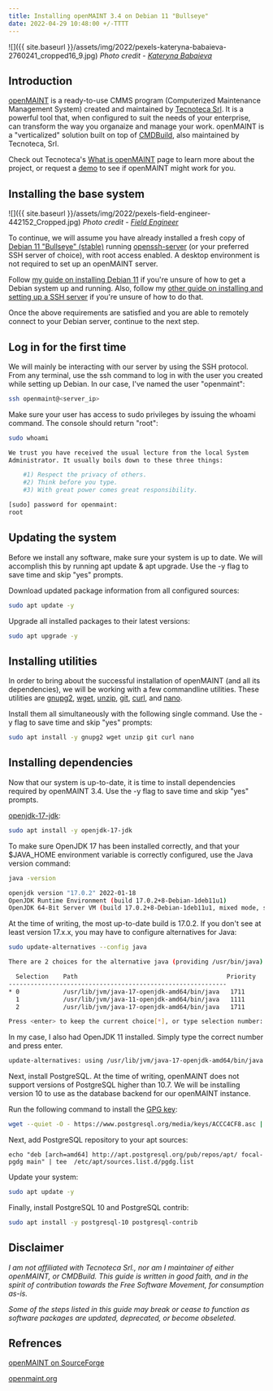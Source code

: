 ```yaml
---
title: Installing openMAINT 3.4 on Debian 11 "Bullseye"
date: 2022-04-29 10:48:00 +/-TTTT
---
```


![]({{ site.baseurl }}/assets/img/2022/pexels-kateryna-babaieva-2760241_cropped16_9.jpg)
*Photo credit - [Kateryna Babaieva](https://www.pexels.com/@kateryna-babaieva-1423213/)*

## Introduction

[openMAINT](https://www.openmaint.org/en) is a ready-to-use CMMS program (Computerized Maintenance Management System) created and maintained by [Tecnoteca Srl](https://www.tecnoteca.com/). It is a powerful tool that, when configured to suit the needs of your enterprise, can transform the way you organaize and manage your work. openMAINT is a "verticalized" solution built on top of [CMDBuild](https://www.cmdbuild.org/en/homepage), also maintained by Tecnoteca, Srl.

Check out Tecnoteca's [What is openMAINT](https://www.openmaint.org/en/product/project) page to learn more about the project, or request a [demo](https://www.openmaint.org/en/contacts/request-demo) to see if openMAINT might work for you.

## Installing the base system

![]({{ site.baseurl }}/assets/img/2022/pexels-field-engineer-442152_Cropped.jpg)
*Photo credit - [Field Engineer](https://www.pexels.com/@field-engineer-147254/)*

To continue, we will assume you have already installed a fresh copy of [Debian 11 "Bullseye" (stable)](https://www.debian.org/releases/stable/) running [openssh-server](https://packages.debian.org/bullseye/openssh-server) (or your preferred SSH server of choice), with root access enabled. A desktop environment is not required to set up an openMAINT server. 

Follow [my guide on installing Debian 11](https://calhoward.com/2022-04-28-Installing_Debian11) if you're unsure of how to get a Debian system up and running. Also, follow my [other guide on installing and setting up a SSH server](https://calhoward.com/2022-04-28-Installing_openssh-server_Debian11) if you're unsure of how to do that.

Once the above requirements are satisfied and you are able to remotely connect to your Debian server, continue to the next step.

## Log in for the first time

We will mainly be interacting with our server by using the SSH protocol. From any terminal, use the ssh command to log in with the user you created while setting up Debian. In our case, I've named the user "openmaint":

``` bash
ssh openmaint@<server_ip>
```

Make sure your user has access to sudo privileges by issuing the whoami command. The console should return "root":

``` bash
sudo whoami
```
```bash
We trust you have received the usual lecture from the local System
Administrator. It usually boils down to these three things:

    #1) Respect the privacy of others.
    #2) Think before you type.
    #3) With great power comes great responsibility.

[sudo] password for openmaint:
root
```
## Updating the system

Before we install any software, make sure your system is up to date. We will accomplish this by running apt update & apt upgrade. Use the -y flag to save time and skip "yes" prompts.

Download updated package information from all configured sources:

``` bash
sudo apt update -y
```

Upgrade all installed packages to their latest versions:

``` bash
sudo apt upgrade -y
```

## Installing utilities

In order to bring about the successful installation of openMAINT (and all its dependencies), we will be working with a few commandline utilities. These utilities are [gnupg2](https://packages.debian.org/bullseye/gnupg2), [wget](https://packages.debian.org/bullseye/wget), [unzip](https://packages.debian.org/bullseye/unzip), [git](https://packages.debian.org/bullseye/git), [curl](https://packages.debian.org/bullseye/curl), and [nano](https://packages.debian.org/bullseye/nano).

Install them all simultaneously with the following single command. Use the -y flag to save time and skip "yes" prompts:

```bash
sudo apt install -y gnupg2 wget unzip git curl nano
```


## Installing dependencies

Now that our system is up-to-date, it is time to install dependencies required by openMAINT 3.4. Use the -y flag to save time and skip "yes" prompts.

[openjdk-17-jdk](https://packages.debian.org/bullseye/openjdk-17-jdk):

```bash
sudo apt install -y openjdk-17-jdk
```

To make sure OpenJDK 17 has been installed correctly, and that your $JAVA_HOME environment variable is correctly configured, use the Java version command:

```bash
java -version
```
```bash
openjdk version "17.0.2" 2022-01-18
OpenJDK Runtime Environment (build 17.0.2+8-Debian-1deb11u1)
OpenJDK 64-Bit Server VM (build 17.0.2+8-Debian-1deb11u1, mixed mode, sharing)
```

At the time of writing, the most up-to-date build is 17.0.2. If you don't see at least version 17.x.x, you may have to configure alternatives for Java:

```bash
sudo update-alternatives --config java
```
```bash
There are 2 choices for the alternative java (providing /usr/bin/java).

  Selection    Path                                         Priority   Status
------------------------------------------------------------
* 0            /usr/lib/jvm/java-17-openjdk-amd64/bin/java   1711      auto mode
  1            /usr/lib/jvm/java-11-openjdk-amd64/bin/java   1111      manual mode
  2            /usr/lib/jvm/java-17-openjdk-amd64/bin/java   1711      manual mode

Press <enter> to keep the current choice[*], or type selection number:
```

In my case, I also had OpenJDK 11 installed. Simply type the correct number and press enter.

```bash
update-alternatives: using /usr/lib/jvm/java-17-openjdk-amd64/bin/java to provide /usr/bin/java (java) in auto mode
```

Next, install PostgreSQL. At the time of writing, openMAINT does not support versions of PostgreSQL higher than 10.7. We will be installing version 10 to use as the database backend for our openMAINT instance.

Run the following command to install the [GPG key](https://wiki.debian.org/GnuPG):

```bash
wget --quiet -O - https://www.postgresql.org/media/keys/ACCC4CF8.asc | apt-key add -
```

Next, add PostgreSQL repository to your apt sources:

```
echo "deb [arch=amd64] http://apt.postgresql.org/pub/repos/apt/ focal-pgdg main" | tee  /etc/apt/sources.list.d/pgdg.list
```

Update your system:

```bash
sudo apt update -y
```

Finally, install PostgreSQL 10 and PostgreSQL contrib:

```bash
sudo apt install -y postgresql-10 postgresql-contrib
```


## Disclaimer

*I am not affiliated with Tecnoteca Srl., nor am I maintainer of either openMAINT, or CMDBuild. This guide is written in good faith, and in the spirit of contribution towards the Free Software Movement, for consumption as-is.*

*Some of the steps listed in this guide may break or cease to function as software packages are updated, deprecated, or become obseleted.*
## Refrences

[openMAINT on SourceForge](https://sourceforge.net/projects/openmaint/)

[openmaint.org](https://www.openmaint.org/)